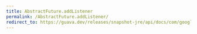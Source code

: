 ```yaml
---
title: AbstractFuture.addListener
permalink: /AbstractFuture.addListener/
redirect_to: https://guava.dev/releases/snapshot-jre/api/docs/com/google/common/util/concurrent/AbstractFuture.html#addListener-java.lang.Runnable-java.util.concurrent.Executor-
---
```

